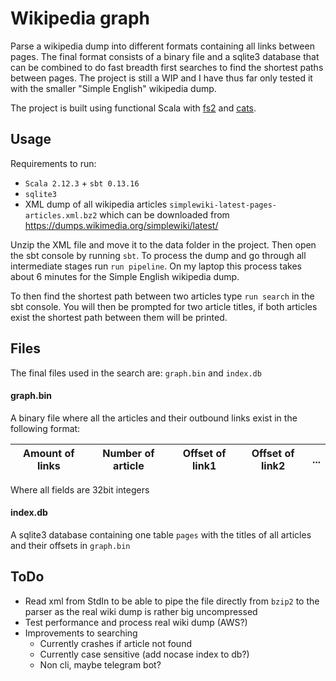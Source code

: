 # Wikipedia graph

Parse a wikipedia dump into different formats containing all links between pages. The final format consists of a binary file and a sqlite3 database that can be combined to do fast breadth first searches to find the shortest paths between pages. The project is still a WIP and I have thus far only tested it with the smaller "Simple English" wikipedia dump.

The project is built using functional Scala with [fs2](https://github.com/functional-streams-for-scala/fs2) and [cats](https://github.com/typelevel/cats).

## Usage
Requirements to run:
  - `Scala 2.12.3` + `sbt 0.13.16`
  - `sqlite3`
  - XML dump of all wikipedia articles `simplewiki-latest-pages-articles.xml.bz2` which can be downloaded from <https://dumps.wikimedia.org/simplewiki/latest/>

Unzip the XML file and move it to the data folder in the project. Then open the sbt console by running `sbt`. To process the dump and go through all intermediate stages run `run pipeline`. On my laptop this process takes about 6 minutes for the Simple English wikipedia dump.

To then find the shortest path between two articles type `run search` in the sbt console. You will then be prompted for two article titles, if both articles exist the shortest path between them will be printed.

## Files
The final files used in the search are: `graph.bin` and `index.db`  
#### graph.bin
A binary file where all the articles and their outbound links exist in the following format:  

|Amount of links|Number of article|Offset of link1|Offset of link2|...|
| --- | --- | --- | --- | --- |

Where all fields are 32bit integers

#### index.db
A sqlite3 database containing one table `pages` with the titles of all articles and their offsets in `graph.bin`

## ToDo
 - Read xml from StdIn to be able to pipe the file directly from `bzip2` to the parser as the real wiki dump is rather big uncompressed
 - Test performance and process real wiki dump (AWS?)
 - Improvements to searching
   * Currently crashes if article not found
   * Currently case sensitive (add nocase index to db?)
   * Non cli, maybe telegram bot?

